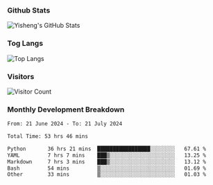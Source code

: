 ### Github Stats
![Yisheng's GitHub Stats](https://github-readme-stats-9qabuvhk1-gongyisheng.vercel.app/api?username=gongyisheng&count_private=true&show_icons=true)
### Tog Langs
![Top Langs](https://github-readme-stats-9qabuvhk1-gongyisheng.vercel.app/api/top-langs/?username=gongyisheng&layout=compact)
### Visitors
![Visitor Count](https://profile-counter.glitch.me/gongyisheng/count.svg)
### Monthly Development Breakdown
<!--START_SECTION:waka-->

```txt
From: 21 June 2024 - To: 21 July 2024

Total Time: 53 hrs 46 mins

Python       36 hrs 21 mins  █████████████████░░░░░░░░   67.61 %
YAML         7 hrs 7 mins    ███▒░░░░░░░░░░░░░░░░░░░░░   13.25 %
Markdown     7 hrs 3 mins    ███▒░░░░░░░░░░░░░░░░░░░░░   13.12 %
Bash         54 mins         ▒░░░░░░░░░░░░░░░░░░░░░░░░   01.69 %
Other        33 mins         ▒░░░░░░░░░░░░░░░░░░░░░░░░   01.03 %
```

<!--END_SECTION:waka-->
